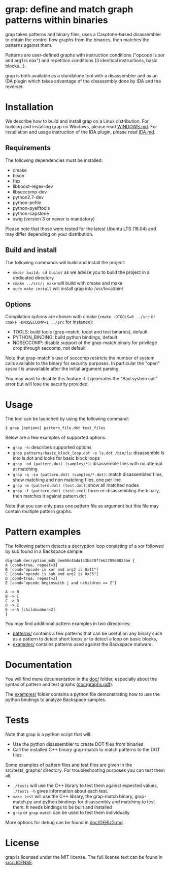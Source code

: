 # grap: define and match graph patterns within binaries
grap takes patterns and binary files, uses a Casptone-based disassembler to obtain the control flow graphs from the binaries, then matches the patterns against them.

Patterns are user-defined graphs with instruction conditions ("opcode is xor and arg1 is eax") and repetition conditions (3 identical instructions, basic blocks...).

grap is both available as a standalone tool with a disassembler and as an IDA plugin which takes advantage of the disassembly done by IDA and the reverser.

# Installation
We describe how to build and install grap on a Linux distribution.
For building and installing grap on Windows, please read [WINDOWS.md](WINDOWS.md).
For installation and usage instruction of the IDA plugin, please read [IDA.md](IDA.md).

## Requirements
The following dependencies must be installed:

- cmake
- bison
- flex 
- libboost-regex-dev
- libseccomp-dev
- python2.7-dev
- python-pefile
- python-pyelftools
- python-capstone
- swig (version 3 or newer is mandatory)

Please note that those were tested for the latest Ubuntu LTS (16.04) and may differ depending on your distribution.

## Build and install
The following commands will build and install the project:

- `mkdir build; cd build/` as we advise you to build the project in a dedicated directory
- `cmake ../src/; make` will build with cmake and make
- `sudo make install` will install grap into /usr/local/bin/

## Options
Compilation options are chosen with cmake (`cmake -DTOOLS=0 ../src` or `cmake -DNOSECCOMP=1 ../src` for instance):

- TOOLS: build tools (grap-match, todot and test binaries), default
- PYTHON_BINDING: build python bindings, default
- NOSECCOMP: disable support of the grap-match binary for privilege drop through seccomp, not default

Note that grap-match's use of seccomp restricts the number of system calls available to the binary for security purposes. 
In particular the "open" syscall is unavailable after the initial argument parsing.

You may want to disable this feature if it generates the "Bad system call" error but will lose the security provided.

# Usage
The tool can be launched by using the following command:

`$ grap [options] pattern_file.dot test_files`

Below are a few examples of supported options:

- `grap -h`: describes supported options
- `grap patterns/basic_block_loop.dot -o ls.dot /bin/ls`: disassemble ls into ls.dot and looks for basic block loops
- `grap -od (pattern.dot) (samples/*)`: disassemble files with no attempt at matching
- `grap -q -sa (pattern.dot) (samples/*.dot)`: match disassembled files, show matching and non matching files, one per line
- `grap -m (pattern.dot) (test.dot)`: show all matched nodes
- `grap -f (pattern.dot) (test.exe)`: force re-disassembling the binary, then matches it against pattern.dot

Note that you can only pass one pattern file as argument but this file may contain multiple pattern graphs.

# Pattern examples
The following pattern detects a decryption loop consisting of a xor followed by sub found in a Backspace sample:
```
digraph decryption_md5_4ee00c46da143ba70f7e6270960823be {
A [cond=true, repeat=3]
B [cond="opcode is xor and arg2 is 0x11"]
C [cond="opcode is sub and arg2 is 0x25"]
D [cond=true, repeat=3]
E [cond="opcode beginswith j and nchildren == 2"]

A -> B
B -> C
C -> D
D -> E
E -> A [childnumber=2]
}
```

You may find additional pattern examples in two directories:

- [patterns/](patterns/) contains a few patterns that can be useful on any binary such as a pattern to detect short loops or to detect a loop on basic blocks,
- [examples/](examples/) contains patterns used against the Backspace malware.

# Documentation
You will find more documentation in the [doc/](doc/) folder, especially about the syntax of pattern and test graphs ([doc/graphs.pdf](doc/graphs.pdf)).

The [examples/](examples/) folder contains a python file demonstrating how to use the python bindings to analyze Backspace samples.

# Tests
Note that grap is a python script that will:

- Use the python disassembler to create DOT files from binaries
- Call the installed C++ binary grap-match to match patterns to the DOT files

Some examples of pattern files and test files are given in the src/tests_graphs/ directory.
For troubleshooting purposes you can test them all.

- `./tests` will use the C++ library to test them against expected values, `./tests -h` gives information about each test.
- `make test` will use the C++ library, the grap-match binary, grap-match.py and python bindings for disassembly and matching to test them. It needs bindings to be built and installed
- `grap` or `grap-match` can be used to test them individually

More options for debug can be found in [doc/DEBUG.md](doc/DEBUG.md).

# License
grap is licensed under the MIT license. The full license text can be found in [src/LICENSE](src/LICENSE).
